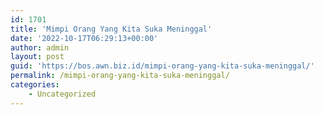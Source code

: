```yaml
---
id: 1701
title: 'Mimpi Orang Yang Kita Suka Meninggal'
date: '2022-10-17T06:29:13+00:00'
author: admin
layout: post
guid: 'https://bos.awn.biz.id/mimpi-orang-yang-kita-suka-meninggal/'
permalink: /mimpi-orang-yang-kita-suka-meninggal/
categories:
    - Uncategorized
---
```


